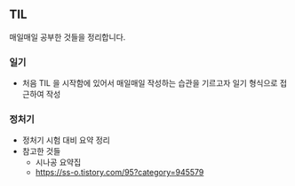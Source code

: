 ## TIL

매일매일 공부한 것들을 정리합니다.

### 일기
- 처음 TIL 을 시작함에 있어서 매일매일 작성하는 습관을 기르고자 일기 형식으로 접근하여 작성
  
### 정처기
- 정처기 시험 대비 요약 정리
- 참고한 것들
    * 시나공 요약집
    * https://ss-o.tistory.com/95?category=945579